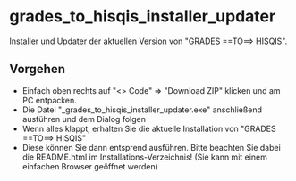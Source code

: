 # grades_to_hisqis_installer_updater

Installer und Updater der aktuellen Version von "GRADES ==TO==> HISQIS".

## Vorgehen
- Einfach oben rechts auf "<> Code" => "Download ZIP" klicken und am PC entpacken.
- Die Datei "_grades_to_hisqis_installer_updater.exe" anschließend ausführen und dem Dialog folgen
- Wenn alles klappt, erhalten Sie die aktuelle Installation von "GRADES ==TO==> HISQIS"
- Diese können Sie dann entsprend ausführen. Bitte beachten Sie dabei die README.html im Installations-Verzeichnis!
  (Sie kann mit einem einfachen Browser geöffnet werden)
